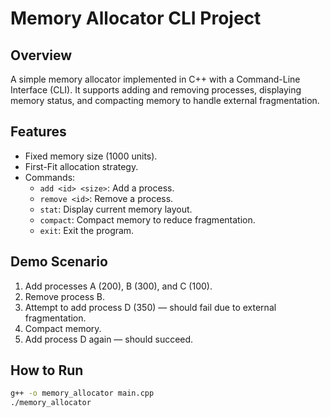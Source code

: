 # Memory Allocator CLI Project

## Overview
A simple memory allocator implemented in C++ with a Command-Line Interface (CLI). It supports adding and removing processes, displaying memory status, and compacting memory to handle external fragmentation.

## Features
- Fixed memory size (1000 units).
- First-Fit allocation strategy.
- Commands:
  - `add <id> <size>`: Add a process.
  - `remove <id>`: Remove a process.
  - `stat`: Display current memory layout.
  - `compact`: Compact memory to reduce fragmentation.
  - `exit`: Exit the program.

## Demo Scenario
1. Add processes A (200), B (300), and C (100).
2. Remove process B.
3. Attempt to add process D (350) — should fail due to external fragmentation.
4. Compact memory.
5. Add process D again — should succeed.

## How to Run
```bash
g++ -o memory_allocator main.cpp
./memory_allocator
